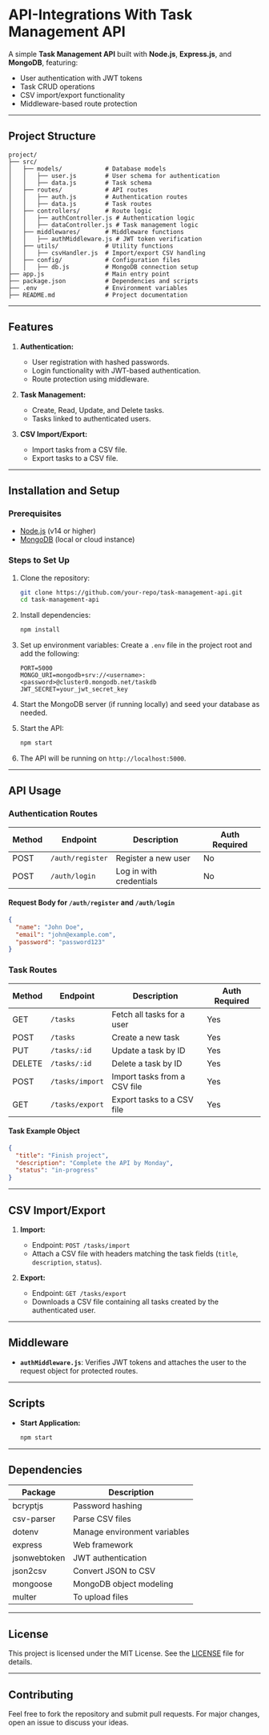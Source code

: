 


# API-Integrations With Task Management API

A simple **Task Management API** built with **Node.js**, **Express.js**, and **MongoDB**, featuring:
- User authentication with JWT tokens
- Task CRUD operations
- CSV import/export functionality
- Middleware-based route protection

---

## Project Structure

```plaintext
project/
├── src/
│   ├── models/            # Database models
│   │   ├── user.js        # User schema for authentication
│   │   ├── data.js        # Task schema
│   ├── routes/            # API routes
│   │   ├── auth.js        # Authentication routes
│   │   ├── data.js        # Task routes
│   ├── controllers/       # Route logic
│   │   ├── authController.js # Authentication logic
│   │   ├── dataController.js # Task management logic
│   ├── middlewares/       # Middleware functions
│   │   ├── authMiddleware.js # JWT token verification
│   ├── utils/             # Utility functions
│   │   ├── csvHandler.js  # Import/export CSV handling
│   ├── config/            # Configuration files
│   │   ├── db.js          # MongoDB connection setup
├── app.js                 # Main entry point
├── package.json           # Dependencies and scripts
├── .env                   # Environment variables
├── README.md              # Project documentation
```

---

## Features

1. **Authentication:**
    - User registration with hashed passwords.
    - Login functionality with JWT-based authentication.
    - Route protection using middleware.

2. **Task Management:**
    - Create, Read, Update, and Delete tasks.
    - Tasks linked to authenticated users.

3. **CSV Import/Export:**
    - Import tasks from a CSV file.
    - Export tasks to a CSV file.

---

## Installation and Setup

### Prerequisites
- [Node.js](https://nodejs.org/) (v14 or higher)
- [MongoDB](https://www.mongodb.com/) (local or cloud instance)

### Steps to Set Up

1. Clone the repository:
   ```bash
   git clone https://github.com/your-repo/task-management-api.git
   cd task-management-api
   ```

2. Install dependencies:
   ```bash
   npm install
   ```

3. Set up environment variables:
   Create a `.env` file in the project root and add the following:
   ```env
   PORT=5000
   MONGO_URI=mongodb+srv://<username>:<password>@cluster0.mongodb.net/taskdb
   JWT_SECRET=your_jwt_secret_key
   ```

4. Start the MongoDB server (if running locally) and seed your database as needed.

5. Start the API:
   ```bash
   npm start
   ```

6. The API will be running on `http://localhost:5000`.

---

## API Usage

### Authentication Routes

| Method | Endpoint         | Description                 | Auth Required |
|--------|------------------|-----------------------------|---------------|
| POST   | `/auth/register` | Register a new user         | No            |
| POST   | `/auth/login`    | Log in with credentials     | No            |

#### Request Body for `/auth/register` and `/auth/login`
```json
{
  "name": "John Doe",
  "email": "john@example.com",
  "password": "password123"
}
```

### Task Routes

| Method | Endpoint              | Description                       | Auth Required |
|--------|-----------------------|-----------------------------------|---------------|
| GET    | `/tasks`              | Fetch all tasks for a user        | Yes           |
| POST   | `/tasks`              | Create a new task                 | Yes           |
| PUT    | `/tasks/:id`          | Update a task by ID               | Yes           |
| DELETE | `/tasks/:id`          | Delete a task by ID               | Yes           |
| POST   | `/tasks/import`       | Import tasks from a CSV file      | Yes           |
| GET    | `/tasks/export`       | Export tasks to a CSV file        | Yes           |

#### Task Example Object
```json
{
  "title": "Finish project",
  "description": "Complete the API by Monday",
  "status": "in-progress"
}
```

---

## CSV Import/Export

1. **Import:**
    - Endpoint: `POST /tasks/import`
    - Attach a CSV file with headers matching the task fields (`title`, `description`, `status`).

2. **Export:**
    - Endpoint: `GET /tasks/export`
    - Downloads a CSV file containing all tasks created by the authenticated user.

---

## Middleware

- **`authMiddleware.js`**: Verifies JWT tokens and attaches the user to the request object for protected routes.

---

## Scripts

- **Start Application:**
  ```bash
  npm start
  ```

---

## Dependencies

| Package      | Description                  |
|--------------|------------------------------|
| bcryptjs     | Password hashing             |
| csv-parser   | Parse CSV files              |
| dotenv       | Manage environment variables |
| express      | Web framework                |
| jsonwebtoken | JWT authentication           |
| json2csv     | Convert JSON to CSV          |
| mongoose     | MongoDB object modeling      |
| multer       | To upload files              |

---

## License

This project is licensed under the MIT License. See the [LICENSE](LICENSE) file for details.

---

## Contributing

Feel free to fork the repository and submit pull requests. For major changes, open an issue to discuss your ideas.

